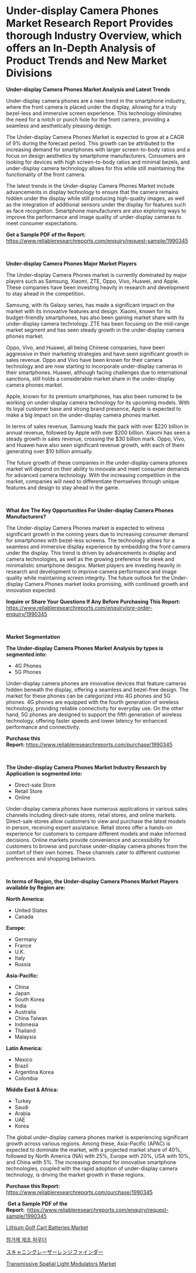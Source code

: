 <p><h1>Under-display Camera Phones Market Research Report Provides thorough Industry Overview, which offers an In-Depth Analysis of Product Trends and New Market Divisions</h1></p><p><strong>Under-display Camera Phones Market Analysis and Latest Trends</strong></p>
<p><p>Under-display camera phones are a new trend in the smartphone industry, where the front camera is placed under the display, allowing for a truly bezel-less and immersive screen experience. This technology eliminates the need for a notch or punch hole for the front camera, providing a seamless and aesthetically pleasing design.</p><p>The Under-display Camera Phones Market is expected to grow at a CAGR of 9% during the forecast period. This growth can be attributed to the increasing demand for smartphones with larger screen-to-body ratios and a focus on design aesthetics by smartphone manufacturers. Consumers are looking for devices with high screen-to-body ratios and minimal bezels, and under-display camera technology allows for this while still maintaining the functionality of the front camera.</p><p>The latest trends in the Under-display Camera Phones Market include advancements in display technology to ensure that the camera remains hidden under the display while still producing high-quality images, as well as the integration of additional sensors under the display for features such as face recognition. Smartphone manufacturers are also exploring ways to improve the performance and image quality of under-display cameras to meet consumer expectations.</p></p>
<p><strong>Get a Sample PDF of the Report:&nbsp;</strong> <a href="https://www.reliableresearchreports.com/enquiry/request-sample/1990345">https://www.reliableresearchreports.com/enquiry/request-sample/1990345</a></p>
<p>&nbsp;</p>
<p><strong>Under-display Camera Phones Major Market Players</strong></p>
<p><p>The Under-display Camera Phones market is currently dominated by major players such as Samsung, Xiaomi, ZTE, Oppo, Vivo, Huawei, and Apple. These companies have been investing heavily in research and development to stay ahead in the competition.</p><p>Samsung, with its Galaxy series, has made a significant impact on the market with its innovative features and design. Xiaomi, known for its budget-friendly smartphones, has also been gaining market share with its under-display camera technology. ZTE has been focusing on the mid-range market segment and has seen steady growth in the under-display camera phones market.</p><p>Oppo, Vivo, and Huawei, all being Chinese companies, have been aggressive in their marketing strategies and have seen significant growth in sales revenue. Oppo and Vivo have been known for their camera technology and are now starting to incorporate under-display cameras in their smartphones. Huawei, although facing challenges due to international sanctions, still holds a considerable market share in the under-display camera phones market.</p><p>Apple, known for its premium smartphones, has also been rumored to be working on under-display camera technology for its upcoming models. With its loyal customer base and strong brand presence, Apple is expected to make a big impact on the under-display camera phones market.</p><p>In terms of sales revenue, Samsung leads the pack with over $220 billion in annual revenue, followed by Apple with over $200 billion. Xiaomi has seen a steady growth in sales revenue, crossing the $30 billion mark. Oppo, Vivo, and Huawei have also seen significant revenue growth, with each of them generating over $10 billion annually.</p><p>The future growth of these companies in the under-display camera phones market will depend on their ability to innovate and meet consumer demands for advanced camera technology. With the increasing competition in the market, companies will need to differentiate themselves through unique features and design to stay ahead in the game.</p></p>
<p>&nbsp;</p>
<p><strong>What Are The Key Opportunities For Under-display Camera Phones Manufacturers?</strong></p>
<p><p>The Under-display Camera Phones market is expected to witness significant growth in the coming years due to increasing consumer demand for smartphones with bezel-less screens. The technology allows for a seamless and immersive display experience by embedding the front camera under the display. This trend is driven by advancements in display and camera technologies, as well as the growing preference for sleek and minimalistic smartphone designs. Market players are investing heavily in research and development to improve camera performance and image quality while maintaining screen integrity. The future outlook for the Under-display Camera Phones market looks promising, with continued growth and innovation expected.</p></p>
<p><strong>Inquire or Share Your Questions If Any Before Purchasing This Report:</strong> <a href="https://www.reliableresearchreports.com/enquiry/pre-order-enquiry/1990345">https://www.reliableresearchreports.com/enquiry/pre-order-enquiry/1990345</a></p>
<p>&nbsp;</p>
<p><strong>Market Segmentation</strong></p>
<p><strong>The Under-display Camera Phones Market Analysis by types is segmented into:</strong></p>
<p><ul><li>4G Phones</li><li>5G Phones</li></ul></p>
<p><p>Under-display camera phones are innovative devices that feature cameras hidden beneath the display, offering a seamless and bezel-free design. The market for these phones can be categorized into 4G phones and 5G phones. 4G phones are equipped with the fourth generation of wireless technology, providing reliable connectivity for everyday use. On the other hand, 5G phones are designed to support the fifth generation of wireless technology, offering faster speeds and lower latency for enhanced performance and connectivity.</p></p>
<p><strong>Purchase this Report:&nbsp;</strong><a href="https://www.reliableresearchreports.com/purchase/1990345">https://www.reliableresearchreports.com/purchase/1990345</a></p>
<p>&nbsp;</p>
<p><strong>The Under-display Camera Phones Market Industry Research by Application is segmented into:</strong></p>
<p><ul><li>Direct-sale Store</li><li>Retail Store</li><li>Online</li></ul></p>
<p><p>Under-display camera phones have numerous applications in various sales channels including direct-sale stores, retail stores, and online markets. Direct-sale stores allow customers to view and purchase the latest models in person, receiving expert assistance. Retail stores offer a hands-on experience for customers to compare different models and make informed decisions. Online markets provide convenience and accessibility for customers to browse and purchase under-display camera phones from the comfort of their own homes. These channels cater to different customer preferences and shopping behaviors.</p></p>
<p>&nbsp;</p>
<p><strong>In terms of Region, the Under-display Camera Phones Market Players available by Region are:</strong></p>
<p>
    <p> <strong> North America: </strong>
        <ul>
            <li>United States</li>
            <li>Canada</li>
        </ul>
        </p> 
    <p> <strong> Europe: </strong>
        <ul>
            <li>Germany</li>
            <li>France</li>
            <li>U.K.</li>
            <li>Italy</li>
            <li>Russia</li>
        </ul>
        </p> 
    <p> <strong> Asia-Pacific: </strong>
        <ul>
            <li>China</li>
            <li>Japan</li>
            <li>South Korea</li>
            <li>India</li>
            <li>Australia</li>
            <li>China Taiwan</li>
            <li>Indonesia</li>
            <li>Thailand</li>
            <li>Malaysia</li>
        </ul>
        </p> 
    <p> <strong> Latin America: </strong>
        <ul>
            <li>Mexico</li>
            <li>Brazil</li>
            <li>Argentina Korea</li>
            <li>Colombia</li>
        </ul>
        </p> 
    <p> <strong> Middle East & Africa: </strong>
        <ul>
            <li>Turkey</li>
            <li>Saudi</li>
            <li>Arabia</li>
            <li>UAE</li>
            <li>Korea</li>
        </ul>
    </p>
    </p>
<p><p>The global under-display camera phones market is experiencing significant growth across various regions. Among these, Asia-Pacific (APAC) is expected to dominate the market, with a projected market share of 40%, followed by North America (NA) with 25%, Europe with 20%, USA with 10%, and China with 5%. The increasing demand for innovative smartphone technologies, coupled with the rapid adoption of under-display camera technology, is driving the market growth in these regions.</p></p>
<p><strong>Purchase this Report: </strong><a href="https://www.reliableresearchreports.com/purchase/1990345">https://www.reliableresearchreports.com/purchase/1990345</a></p>
<p>&nbsp;<strong>Get a Sample PDF of the Report:&nbsp;&nbsp;</strong><a href="https://www.reliableresearchreports.com/enquiry/request-sample/1990345">https://www.reliableresearchreports.com/enquiry/request-sample/1990345</a></p>
<p><strong></strong></p>
<p><p><a href="https://issuu.com/reportprime-2/docs/lithium-golf-cart-batteries-market-size-2030.pptx">Lithium Golf Cart Batteries Market</a></p><p><a href="https://github.com/xvz497517413/Market-Research-Report-List-1/blob/main/949122413335.md">첨가제 제조 파우더</a></p><p><a href="https://github.com/ksxzwxabcuynh011/Market-Research-Report-List-1/blob/main/179963114231.md">スキャニングレーザーレンジファインダー</a></p><p><a href="https://github.com/BryceTownsendr/Market-Research-Report-List-4/blob/main/transmissive-spatial-light-modulators-market.md">Transmissive Spatial Light Modulators Market</a></p></p>